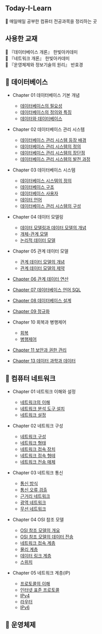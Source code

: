 ## Today-I-Learn

📖 매일매일 공부한 컴퓨터 전공과목을 정리하는 곳

## 사용한 교재
📔 『데이터베이스 개론』 한빛아카데미\
📔 『네트워크 개론』 한빛아카데미\
📔 『운영체제와 정보기술의 원리』 반효경

## 📕 데이터베이스
  * Chapter 01 데이터베이스 기본 개념
      * [데이터베이스의 필요성](https://github.com/JJSuBin/Today-I-Learn/blob/main/DataBase/Chapter%2001/01.%20%EB%8D%B0%EC%9D%B4%ED%84%B0%EB%B2%A0%EC%9D%B4%EC%8A%A4%EC%9D%98%20%ED%95%84%EC%9A%94%EC%84%B1.md)
      * [데이터베이스의 정의와 특징](https://github.com/JJSuBin/Today-I-Learn/blob/main/DataBase/Chapter%2001/02.%20%EB%8D%B0%EC%9D%B4%ED%84%B0%EB%B2%A0%EC%9D%B4%EC%8A%A4%EC%9D%98%20%EC%A0%95%EC%9D%98%EC%99%80%20%ED%8A%B9%EC%A7%95.md)
      * [데이터와 데이터베이스](https://github.com/JJSuBin/Today-I-Learn/blob/main/DataBase/Chapter%2001/03.%20%EB%8D%B0%EC%9D%B4%ED%84%B0%EC%99%80%20%EB%8D%B0%EC%9D%B4%ED%84%B0%EB%B2%A0%EC%9D%B4%EC%8A%A4.md)
   
   * Chapter 02 데이터베이스 관리 시스템
      * [데이터베이스 관리 시스템 등장 배경](https://github.com/JJSuBin/Today-I-Learn/blob/main/DataBase/Chapter%2002/01.%20%EB%8D%B0%EC%9D%B4%ED%84%B0%EB%B2%A0%EC%9D%B4%EC%8A%A4%20%EA%B4%80%EB%A6%AC%20%EC%8B%9C%EC%8A%A4%ED%85%9C%EC%9D%98%20%EB%93%B1%EC%9E%A5%20%EB%B0%B0%EA%B2%BD.md)
      * [데이터베이스 관리 시스템의 정의](https://github.com/JJSuBin/Today-I-Learn/blob/main/DataBase/Chapter%2002/02.%20%EB%8D%B0%EC%9D%B4%ED%84%B0%EB%B2%A0%EC%9D%B4%EC%8A%A4%20%EA%B4%80%EB%A6%AC%20%EC%8B%9C%EC%8A%A4%ED%85%9C%EC%9D%98%20%EC%A0%95%EC%9D%98.md)
      * [데이터베이스 관리 시스템의 장단점](https://github.com/JJSuBin/Today-I-Learn/blob/main/DataBase/Chapter%2002/03.%20%EB%8D%B0%EC%9D%B4%ED%84%B0%EB%B2%A0%EC%9D%B4%EC%8A%A4%20%EA%B4%80%EB%A6%AC%20%EC%8B%9C%EC%8A%A4%ED%85%9C%EC%9D%98%20%EC%9E%A5%EB%8B%A8%EC%A0%90.md)
      * [데이터베이스 관리 시스템의 발전 과정](https://github.com/JJSuBin/Today-I-Learn/blob/main/DataBase/Chapter%2002/04.%20%EB%8D%B0%EC%9D%B4%ED%84%B0%EB%B2%A0%EC%9D%B4%EC%8A%A4%20%EA%B4%80%EB%A6%AC%20%EC%8B%9C%EC%8A%A4%ED%85%9C%EC%9D%98%20%EB%B0%9C%EC%A0%84%20%EA%B3%BC%EC%A0%95.md)

   * Chapter 03 데이터베이스 시스템
       * [데이터베이스 시스템의 정의](https://github.com/JJSuBin/Today-I-Learn/blob/main/DataBase/Chapter%2003/01.%20%EB%8D%B0%EC%9D%B4%ED%84%B0%EB%B2%A0%EC%9D%B4%EC%8A%A4%20%EC%8B%9C%EC%8A%A4%ED%85%9C%EC%9D%98%20%EC%A0%95%EC%9D%98.md)
       * [데이터베이스 구조](https://github.com/JJSuBin/Today-I-Learn/blob/main/DataBase/Chapter%2003/02.%20%EB%8D%B0%EC%9D%B4%ED%84%B0%EB%B2%A0%EC%9D%B4%EC%8A%A4%20%EA%B5%AC%EC%A1%B0.md)
       * [데이터베이스 사용자](https://github.com/JJSuBin/Today-I-Learn/blob/main/DataBase/Chapter%2003/03.%20%EB%8D%B0%EC%9D%B4%ED%84%B0%EB%B2%A0%EC%9D%B4%EC%8A%A4%20%EC%82%AC%EC%9A%A9%EC%9E%90.md)
       * [데이터 언어](https://github.com/JJSuBin/Today-I-Learn/blob/main/DataBase/Chapter%2003/04.%20%EB%8D%B0%EC%9D%B4%ED%84%B0%20%EC%96%B8%EC%96%B4.md)
       * [데이터베이스 관리 시스템의 구성](https://github.com/JJSuBin/Today-I-Learn/blob/main/DataBase/Chapter%2003/05.%20%EB%8D%B0%EC%9D%B4%ED%84%B0%EB%B2%A0%EC%9D%B4%EC%8A%A4%20%EA%B4%80%EB%A6%AC%20%EC%8B%9C%EC%8A%A4%ED%85%9C%EC%9D%98%20%EA%B5%AC%EC%84%B1.md)

   * Chapter 04 데이터 모델링
       * [데이터 모델링과 데이터 모델의 개념](https://github.com/JJSuBin/Today-I-Learn/blob/main/DataBase/Chapter%2004/01.%20%EB%8D%B0%EC%9D%B4%ED%84%B0%20%EB%AA%A8%EB%8D%B8%EB%A7%81%EA%B3%BC%20%EB%8D%B0%EC%9D%B4%ED%84%B0%20%EB%AA%A8%EB%8D%B8%EC%9D%98%20%EA%B0%9C%EB%85%90.md)
       * [개체-관계 모델](https://github.com/JJSuBin/Today-I-Learn/blob/main/DataBase/Chapter%2004/02.%20%EA%B0%9C%EC%B2%B4-%EA%B4%80%EA%B3%84%20%EB%AA%A8%EB%8D%B8.md)
       * [논리적 데이터 모델](https://github.com/JJSuBin/Today-I-Learn/blob/main/DataBase/Chapter%2004/03.%20%EB%85%BC%EB%A6%AC%EC%A0%81%20%EB%8D%B0%EC%9D%B4%ED%84%B0%20%EB%AA%A8%EB%8D%B8.md)

   * Chapter 05 관계 데이터 모델
       * [관계 데이터 모델의 개념](https://github.com/JJSuBin/Today-I-Learn/blob/main/DataBase/Chpater%2005/01.%20%EA%B4%80%EA%B3%84%20%EB%8D%B0%EC%9D%B4%ED%84%B0%20%EB%AA%A8%EB%8D%B8%EC%9D%98%20%EA%B0%9C%EB%85%90.md)
       * [관계 데이터 모델의 제약](https://github.com/JJSuBin/Today-I-Learn/blob/main/DataBase/Chpater%2005/02.%20%EA%B4%80%EA%B3%84%20%EB%8D%B0%EC%9D%B4%ED%84%B0%20%EB%AA%A8%EB%8D%B8%EC%9D%98%20%EC%A0%9C%EC%95%BD.md)

   * [Chapter 06 관계 데이터 연산](https://github.com/JJSuBin/Today-I-Learn/blob/main/DataBase/Chapter%2006/Chapter%2006.pdf)
 
   * [Chapter 07 데이터베이스 언어 SQL](https://github.com/JJSuBin/Today-I-Learn/blob/main/DataBase/Chapter%2007/Chapter%2007.pdf)
   
   * [Chapter 08 데이터베이스 설계](https://github.com/JJSuBin/Today-I-Learn/blob/main/DataBase/Chapter%2008/Chapter%2008.pdf)
   
   * [Chapter 09 정규화](https://github.com/JJSuBin/Today-I-Learn/blob/main/DataBase/Chapter%2009/9%EC%9E%A5.pdf)
   
   * Chapter 10 회복과 병행제어

      * [회복](https://github.com/JJSuBin/Today-I-Learn/blob/main/DataBase/Chapter%2010/10%EC%9E%A5%20-1.pdf)
      * [병행제어](https://github.com/JJSuBin/Today-I-Learn/blob/main/DataBase/Chapter%2010/10-2.pdf)

   * [Chapter 11 보안과 권한 관리](https://github.com/JJSuBin/Today-I-Learn/blob/main/DataBase/Chapter%2011/11.pdf)

   * [Chapter 13 데이터 과학과 데이터](https://github.com/JJSuBin/Today-I-Learn/blob/main/DataBase/Chapter%2013/13%EC%9E%A5.pdf)


## 📙 컴퓨터 네트워크
  * Chapter 01 네트워크 이해와 설정
      * [네트워크의 이해](https://github.com/JJSuBin/Today-I-Learn/blob/main/NetWork/Chapter%2001/01.%20%EB%84%A4%ED%8A%B8%EC%9B%8C%ED%81%AC%EC%9D%98%20%EC%9D%B4%ED%95%B4.md)
      * [네트워크 분석 도구 설치](https://github.com/JJSuBin/Today-I-Learn/blob/main/NetWork/Chapter%2001/02.%20%EB%84%A4%ED%8A%B8%EC%9B%8C%ED%81%AC%20%EB%B6%84%EC%84%9D%20%EB%8F%84%EA%B5%AC%20%EC%84%A4%EC%B9%98.md)
      * [네트워크 설정](https://github.com/JJSuBin/Today-I-Learn/blob/main/NetWork/Chapter%2001/03.%20%EB%84%A4%ED%8A%B8%EC%9B%8C%ED%81%AC%20%EC%84%A4%EC%A0%95.md)

  * Chapter 02 네트워크 구성
      * [네트워크 구성](https://github.com/JJSuBin/Today-I-Learn/blob/main/NetWork/Chpater%2002/01.%20%EB%84%A4%ED%8A%B8%EC%9B%8C%ED%81%AC%20%EA%B5%AC%EC%84%B1.md)
      * [네트워크 형태](https://github.com/JJSuBin/Today-I-Learn/blob/main/NetWork/Chpater%2002/02.%20%EB%84%A4%ED%8A%B8%EC%9B%8C%ED%81%AC%EC%9D%98%20%ED%98%95%ED%83%9C.md)
      * [네트워크 접속 장치](https://github.com/JJSuBin/Today-I-Learn/blob/main/NetWork/Chpater%2002/03.%20%EB%84%A4%ED%8A%B8%EC%9B%8C%ED%81%AC%20%EC%A0%91%EC%86%8D%20%EC%9E%A5%EC%B9%98.md)
      * [네트워크 접속 형테](https://github.com/JJSuBin/Today-I-Learn/blob/main/NetWork/Chapter%2002/04.%20%EB%84%A4%ED%8A%B8%EC%9B%8C%ED%81%AC%20%EC%A0%91%EC%86%8D%20%ED%98%95%ED%83%9C.md)
      * [네트워크 전송 매체](https://github.com/JJSuBin/Today-I-Learn/blob/main/NetWork/Chapter%2002/05.%20%EB%84%A4%ED%8A%B8%EC%9B%8C%ED%81%AC%20%EC%A0%84%EC%86%A1%20%EB%A7%A4%EC%B2%B4.md)
  
  * Chapter 03 네트워크 통신  
      * [통신 방식](https://github.com/JJSuBin/Today-I-Learn/blob/main/NetWork/Chapter%2003/01.%20%ED%86%B5%EC%8B%A0%20%EB%B0%A9%EC%8B%9D.md)
      * [통신 오류 검출](https://github.com/JJSuBin/Today-I-Learn/blob/main/NetWork/Chapter%2003/02.%20%ED%86%B5%EC%8B%A0%20%EC%98%A4%EB%A5%98%20%EA%B2%80%EC%B6%9C.md)
      * [근거리 네트워크](https://github.com/JJSuBin/Today-I-Learn/blob/main/NetWork/Chapter%2003/03.%20%EA%B7%BC%EA%B1%B0%EB%A6%AC%20%EB%84%A4%ED%8A%B8%EC%9B%8C%ED%81%AC.md)
      * [광역 네트워크](https://github.com/JJSuBin/Today-I-Learn/blob/main/NetWork/Chapter%2003/04.%20%EA%B4%91%EC%97%AD%20%EB%84%A4%ED%8A%B8%EC%9B%8C%ED%81%AC.md)
      * [무선 네트워크](https://github.com/JJSuBin/Today-I-Learn/blob/main/NetWork/Chapter%2003/05.%20%EB%AC%B4%EC%84%A0%20%EB%84%A4%ED%8A%B8%EC%9B%8C%ED%81%AC.md)

  * Chapter 04 OSI 참조 모델
      * [OSI 참조 모델의 개요](https://github.com/JJSuBin/Today-I-Learn/blob/main/NetWork/Chapter%2004/01.%20OSI%20%EC%B0%B8%EC%A1%B0%20%EB%AA%A8%EB%8D%B8%EC%9D%98%20%EA%B0%9C%EC%9A%94.md)
      * [OSI 참조 모델의 데이터 전송](https://github.com/JJSuBin/Today-I-Learn/blob/main/NetWork/Chapter%2004/02.%20OSI%20%EC%B0%B8%EC%A1%B0%20%EB%AA%A8%EB%8D%B8%EC%9D%98%20%EB%8D%B0%EC%9D%B4%ED%84%B0%20%EC%A0%84%EC%86%A1.md)
      * [네트워크 접속 계층](https://github.com/JJSuBin/Today-I-Learn/blob/main/NetWork/Chapter%2004/03.%20%EB%84%A4%ED%8A%B8%EC%9B%8C%ED%81%AC%20%EC%A0%91%EC%86%8D%20%EA%B3%84%EC%B8%B5.md)
      * [물리 계층](https://github.com/JJSuBin/Today-I-Learn/blob/main/NetWork/Chapter%2004/04.%20%EB%AC%BC%EB%A6%AC%20%EA%B3%84%EC%B8%B5.md)
      * [데이터 링크 계층](https://github.com/JJSuBin/Today-I-Learn/blob/main/NetWork/Chapter%2004/05.%20%EB%8D%B0%EC%9D%B4%ED%84%B0%20%EB%A7%81%ED%81%AC%20%EA%B3%84%EC%B8%B5.md)
      * [스위치](https://github.com/JJSuBin/Today-I-Learn/blob/main/NetWork/Chapter%2004/06.%20%EC%8A%A4%EC%9C%84%EC%B9%98.md)

  * Chapter 05 네트워크 계층(IP)
      * [프로토콜의 이해](https://github.com/JJSuBin/Today-I-Learn/blob/main/NetWork/Chapter%2005/01.%20%ED%94%84%EB%A1%9C%ED%86%A0%EC%BD%9C%EC%9D%98%20%EC%9D%B4%ED%95%B4.md)
      * [인터넷 표준 프로토콜](https://github.com/JJSuBin/Today-I-Learn/blob/main/NetWork/Chapter%2005/02.%20%EC%9D%B8%ED%84%B0%EB%84%B7%20%ED%91%9C%EC%A4%80%20%ED%94%84%EB%A1%9C%ED%86%A0%EC%BD%9C.md)    
      * [IPv4](https://github.com/JJSuBin/Today-I-Learn/blob/main/NetWork/Chapter%2005/04.%20IPv4.md)
      * [라우터](https://github.com/JJSuBin/Today-I-Learn/blob/main/NetWork/Chapter%2005/05.%20%EB%9D%BC%EC%9A%B0%ED%84%B0.md)
      * [IPv6](https://github.com/JJSuBin/Today-I-Learn/blob/main/NetWork/Chapter%2005/06.%20IPv6.md)

## 📒 운영체제
